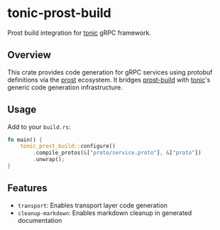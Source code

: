 # tonic-prost-build

Prost build integration for [tonic] gRPC framework.

## Overview

This crate provides code generation for gRPC services using protobuf definitions via the [prost] ecosystem. It bridges [prost-build] with [tonic]'s generic code generation infrastructure.

## Usage

Add to your `build.rs`:

```rust
fn main() {
    tonic_prost_build::configure()
        .compile_protos(&["proto/service.proto"], &["proto"])
        .unwrap();
}
```

## Features

- `transport`: Enables transport layer code generation
- `cleanup-markdown`: Enables markdown cleanup in generated documentation

[tonic]: https://github.com/hyperium/tonic
[prost]: https://github.com/tokio-rs/prost
[prost-build]: https://github.com/tokio-rs/prost